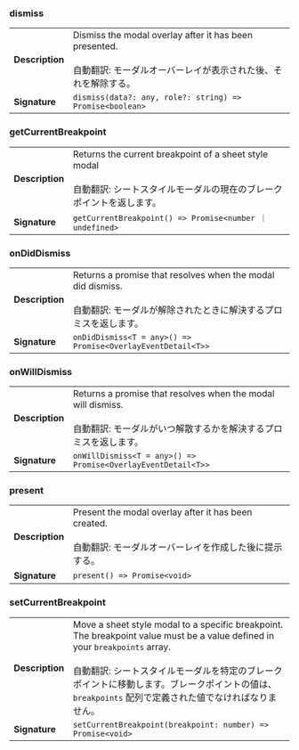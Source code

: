 ### dismiss

|                 |                                                                                                                                  |
| --------------- | -------------------------------------------------------------------------------------------------------------------------------- |
| **Description** | Dismiss the modal overlay after it has been presented.<br /><br />自動翻訳: モーダルオーバーレイが表示された後、それを解除する。 |
| **Signature**   | `dismiss(data?: any, role?: string) => Promise<boolean>`                                                                         |

### getCurrentBreakpoint

|                 |                                                                                                                                       |
| --------------- | ------------------------------------------------------------------------------------------------------------------------------------- |
| **Description** | Returns the current breakpoint of a sheet style modal<br /><br />自動翻訳: シートスタイルモーダルの現在のブレークポイントを返します。 |
| **Signature**   | `getCurrentBreakpoint() => Promise<number ｜ undefined>`                                                                              |

### onDidDismiss

|                 |                                                                                                                                         |
| --------------- | --------------------------------------------------------------------------------------------------------------------------------------- |
| **Description** | Returns a promise that resolves when the modal did dismiss.<br /><br />自動翻訳: モーダルが解除されたときに解決するプロミスを返します。 |
| **Signature**   | `onDidDismiss<T = any>() => Promise<OverlayEventDetail<T>>`                                                                             |

### onWillDismiss

|                 |                                                                                                                                          |
| --------------- | ---------------------------------------------------------------------------------------------------------------------------------------- |
| **Description** | Returns a promise that resolves when the modal will dismiss.<br /><br />自動翻訳: モーダルがいつ解散するかを解決するプロミスを返します。 |
| **Signature**   | `onWillDismiss<T = any>() => Promise<OverlayEventDetail<T>>`                                                                             |

### present

|                 |                                                                                                                        |
| --------------- | ---------------------------------------------------------------------------------------------------------------------- |
| **Description** | Present the modal overlay after it has been created.<br /><br />自動翻訳: モーダルオーバーレイを作成した後に提示する。 |
| **Signature**   | `present() => Promise<void>`                                                                                           |

### setCurrentBreakpoint

|                 |                                                                                                                                                                                                                                                                                               |
| --------------- | --------------------------------------------------------------------------------------------------------------------------------------------------------------------------------------------------------------------------------------------------------------------------------------------- |
| **Description** | Move a sheet style modal to a specific breakpoint. The breakpoint value must be a value defined in your `breakpoints` array.<br /><br />自動翻訳: シートスタイルモーダルを特定のブレークポイントに移動します。ブレークポイントの値は、 `breakpoints` 配列で定義された値でなければなりません。 |
| **Signature**   | `setCurrentBreakpoint(breakpoint: number) => Promise<void>`                                                                                                                                                                                                                                   |
